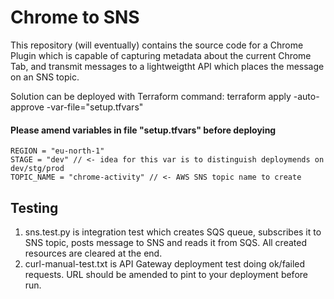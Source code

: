# Chrome to SNS

This repository (will eventually) contains the source code for a Chrome Plugin which is capable of capturing metadata about the current Chrome Tab, and transmit messages to a lightweigtht API which places the message on an SNS topic.

Solution can be deployed with Terraform command:
terraform apply -auto-approve -var-file="setup.tfvars"

#### Please amend variables in file "setup.tfvars" before deploying
```
REGION = "eu-north-1"
STAGE = "dev" // <- idea for this var is to distinguish deploymends on dev/stg/prod
TOPIC_NAME = "chrome-activity" // <- AWS SNS topic name to create
```

## Testing

1. sns.test.py is integration test which creates SQS queue, subscribes it to SNS topic, posts message to SNS and reads it from SQS. All created resources are cleared at the end.
2. curl-manual-test.txt is API Gateway deployment test doing ok/failed requests. URL should be amended to pint to your deployment before run.